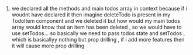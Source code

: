 1. we declared all the methods and main todos array in context because if i woudnt have declared it then imagine deleteTodo is present in my TodoItem component and we deleted it but how would my main todos array would know that an item has been deleted , so we would have to use setTodos... so basically we need to pass todos state and setTodos , which is basicallyy nothing but prop drilling , if i add more features then it will cause more prop drilling